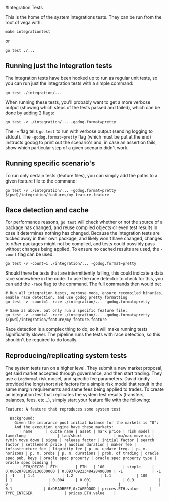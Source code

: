 
#Integration Tests

This is the home of the system integrations tests. They can be run from the root of vega with:

```shell
make integrationtest
```

or  

```shell
go test ./...
``` 

## Running just the integration tests

The integration tests have been hooked up to run as regular unit tests, so you can run just the integration tests with a simple command:

```shell
go test ./integration/...
```

When running these tests, you'll probably want to get a more verbose output (showing which steps of the tests passed and failed), which can be done by adding 2 flags:

```
go test -v ./integration/... -godog.format=pretty
```

The `-v` flag tells `go test` to run with verbose output (sending logging to stdout). The `-godog.format=pretty` flag (which must be put at the end) instructs godog to print out the scenario's and, in case an assertion fails, show which particular step of a given scenario didn't work.

## Running specific scenario's

To run only certain tests (feature files), you can simply add the paths to a given feature file to the command:

```shell
go test -v ./integration/... -godog.format=pretty $(pwd)/integration/features/my-feature.feature
```

## Race detection and cache

For performance reasons, `go test` will check whether or not the source of a package has changed, and reuse compiled objects or even test results in case it determines nothing has changed. Because the integration tests are tucked away in their own package, and likely won't have changed, changes to _other_ packages might not be compiled, and tests could possibly pass without changes being applied. To ensure no cached results are used, the `-count` flag can be used:

```shell
go test -v -count=1 ./integration/... -godog.format=pretty
```

Should there be tests that are intermittently failing, this could indicate a data race somewhere in the code. To use the race detector to check for this, you can add the `-race` flag to the command. The full commands then would be:

```shell
# Run all integration tests, verbose mode, ensure recompiled binaries, enable race detection, and use godog pretty formatting
go test -v -count=1 -race ./integration/... -godog.format=pretty

# Same as above, but only run a specific feature file:
go test -v -count=1 -race ./integration/... -godog.format=pretty $(pwd)/integration/feature/my-feature.feature
```

Race detection is a complex thing to do, so it will make running tests significantly slower. The pipeline runs the tests with race detection, so this shouldn't be required to do locally.

## Reproducing/replicating system tests

The system tests run on a higher level. They submit a new market proposal, get said market accepted through governance, and then start trading. They use a `LogNormal` risk model, and specific fee parameters. David kindly provided the long/short risk factors for a simple risk model that result in the same margin requirements and same fees being applied to trades. To create an integration test that replicates the system test results (transfers, balances, fees, etc...), simply start your feature file with the following:

```gherkin
Feature: A feature that reproduces some system test

  Background:
    Given the insurance pool initial balance for the markets is "0":
    And the execution engine have these markets:
      | name      | quote name | asset | mark price | risk model | lamd/long              | tau/short              | mu/max move up | r/min move down | sigma | release factor | initial factor | search factor | settlement price | auction duration | maker fee | infrastructure fee | liquidity fee | p. m. update freq. | p. m. horizons | p. m. probs | p. m. durations | prob. of trading | oracle spec pub. keys | oracle spec property | oracle spec property type | oracle spec binding |
      | ETH/DEC20 | ETH        | ETH   | 100        | simple     | 0.08628781058136630000 | 0.09370922348428490000 | -1             | -1              | -1    | 1.4            | 1.2            | 1.1           | 100              | 1                | 0.004     | 0.001              | 0.3           | 0                  |                |             |                 | 0.1              | 0xDEADBEEF,0xCAFEDOOD | prices.ETH.value     | TYPE_INTEGER              | prices.ETH.value    |
```
